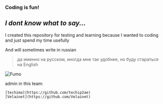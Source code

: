 ### Coding is fun!
## *I dont know what to say...*

I created this repository for testing and learning because I wanted to coding and just spend my time usefully

And will sometimes write in russian
>да именно на русском, иногда мне так удобнее, но буду стараться на English


![Fumo](https://github.com/user-attachments/assets/9a95db8b-7cc0-43ac-a225-6b87792efa10)


admin in this team:
```
[techima](https://github.com/techip2ae)
[Velainet](https://github.com/Velainet)
```
